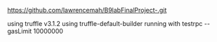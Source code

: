 https://github.com/lawrencemah/B9labFinalProject-.git

using truffle v3.1.2
using truffle-default-builder
running with testrpc --gasLimit 10000000
